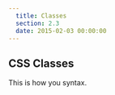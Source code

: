 ```yaml
---
  title: Classes
  section: 2.3
  date: 2015-02-03 00:00:00
---
```


## CSS Classes

This is how you syntax.
